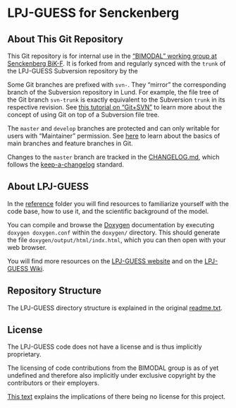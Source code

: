 # LPJ-GUESS for Senckenberg

## About This Git Repository

This Git repository is for internal use in the [“BIMODAL” working group at Senckenberg BiK-F][bimodal].
It is forked from and regularly synced with the `trunk` of the LPJ-GUESS Subversion repository by the 

Some Git branches are prefixed with `svn-`.
They “mirror” the corresponding branch of the Subversion repository in Lund.
For example, the file tree of the Git branch `svn-trunk` is exactly equivalent to the Subversion `trunk` in its respective revision.
See [this tutorial on “Git+SVN”][git+svn] to learn more about the concept of using Git on top of a Subversion file tree.

The `master` and `develop` branches are protected and can only writable for users with “Maintainer” permission.
See [here][main-branches-explained] to learn about the basics of main branches and feature branches in Git.

Changes to the `master` branch are tracked in the [CHANGELOG.md](CHANGELOG.md), which follows the [keep-a-changelog][] standard.

## About LPJ-GUESS
In the [reference](reference/) folder you will find resources to familiarize yourself with the code base, how to use it, and the scientific background of the model.

You can compile and browse the [Doxygen](https://doxygen.nl) documentation by executing `doxygen doxygen.conf` within the `doxygen/` directory.
This should generate the file `doxygen/output/html/indx.html`, which you can then open with your web browser.

You will find more resources on the [LPJ-GUESS website][] and on the [LPJ-GUESS Wiki][].

## Repository Structure
The LPJ-GUESS directory structure is explained in the original [readme.txt](readme.txt).

## License
The LPJ-GUESS code does not have a license and is thus implicitly proprietary.

The licensing of code contributions from the BIMODAL group is as of yet undefined and therefore also implicitly under exclusive copyright by the contributors or their employers.

[This text][no-license] explains the implications of there being no license for this project.



[bimodal]: https://www.senckenberg.de/en/institutes/sbik-f/quantitative-biogeography/
[git+svn]: https://lostechies.com/derickbailey/2010/02/03/branch-per-feature-how-i-manage-subversion-with-git-branches/
[keep-a-changelog]: https://keepachangelog.com/en/1.0.0/
[LPJ-GUESS website]: http://web.nateko.lu.se/lpj-guess/index.html
[LPJ-GUESS Wiki]: http://stormbringer.nateko.lu.se/public/simba_mirror/Wiki/LPJ_GUESS
[main-branches-explained]: http://web.nateko.lu.se/lpj-guess/index.html
[no-license]: https://choosealicense.com/no-permission/